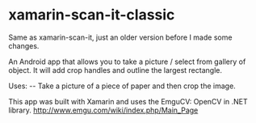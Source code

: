 # xamarin-scan-it-classic

Same as xamarin-scan-it, just an older version before I made some changes.

An Android app that allows you to take a picture / select from gallery of object. It will add crop handles and outline the largest rectangle.

Uses: -- Take a picture of a piece of paper and then crop the image.

This app was built with Xamarin and uses the EmguCV: OpenCV in .NET library. http://www.emgu.com/wiki/index.php/Main_Page
